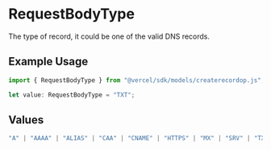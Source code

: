# RequestBodyType

The type of record, it could be one of the valid DNS records.

## Example Usage

```typescript
import { RequestBodyType } from "@vercel/sdk/models/createrecordop.js";

let value: RequestBodyType = "TXT";
```

## Values

```typescript
"A" | "AAAA" | "ALIAS" | "CAA" | "CNAME" | "HTTPS" | "MX" | "SRV" | "TXT" | "NS"
```